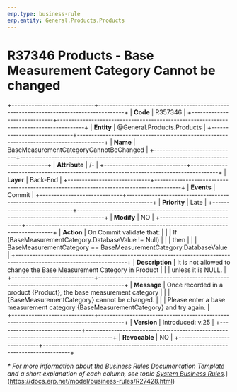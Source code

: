 ```yaml
---
erp.type: business-rule
erp.entity: General.Products.Products
---
```


# R37346 Products - Base Measurement Category Cannot be changed
+-----------------------------+---------------------------------------------------------------------------------------+
| **Code**                    | R357346                                                                               |
+-----------------------------+---------------------------------------------------------------------------------------+
| **Entity**                  | @General.Products.Products                                                            |
+-----------------------------+---------------------------------------------------------------------------------------+
| **Name**                    | BaseMeasurementCategoryCannotBeChanged                                                |
+-----------------------------+---------------------------------------------------------------------------------------+
| **Attribute**               | /-                                                                                    |
+-----------------------------+---------------------------------------------------------------------------------------+
| **Layer**                   | Back-End                                                                              |
+-----------------------------+---------------------------------------------------------------------------------------+
| **Events**                  | Commit                                                                                |
+-----------------------------+---------------------------------------------------------------------------------------+
| **Priority**                | Late                                                                                  |
+-----------------------------+---------------------------------------------------------------------------------------+
| **Modify**                  | NO                                                                                    |
+-----------------------------+---------------------------------------------------------------------------------------+
| **Action**                  |  On Commit validate that:                                                             |
|                             |  If (BaseMeasurementCategory.DatabaseValue != Null)                                   |
|                             |  then                                                                                 |
|                             |  BaseMeasurementCategory == BaseMeasurementCategory.DatabaseValue                     |
+-----------------------------+---------------------------------------------------------------------------------------+
| **Description**             |  It is not allowed to change the  Base Measurement Category in Product                |
|                             |  unless it is NULL.                                                                   |
+-----------------------------+---------------------------------------------------------------------------------------+
| **Message**                 |   Once recorded in a product {Product}, the base measurement category                 |
|                             |   {BaseMeasurementCategory} cannot be changed.                                         |
|                             |   Please enter a base measurement category {BaseMeasurementCategory} and try again.    |                             
+-----------------------------+---------------------------------------------------------------------------------------+
| **Version**                 | Introduced: v.25                                                                      |
+-----------------------------+---------------------------------------------------------------------------------------+
| **Revocable**               | NO                                                                                    |
+-----------------------------+---------------------------------------------------------------------------------------+

*\* For more information about the Business Rules Documentation Template and a short explanation of each column, see
topic [System Business Rules](../templates/template-description-system-business-rules.md).*](https://docs.erp.net/model/business-rules/R27428.html)
